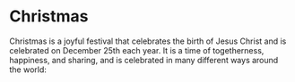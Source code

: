 # Christmas
Christmas is a joyful festival that celebrates the birth of Jesus Christ and is celebrated on December 25th each year. It is a time of togetherness, happiness, and sharing, and is celebrated in many different ways around the world: 
